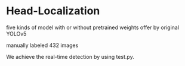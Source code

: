 # Head-Localization

five kinds of model with or without pretrained weights offer by original YOLOv5

manually labeled 432 images

We achieve the real-time detection by using test.py. 
